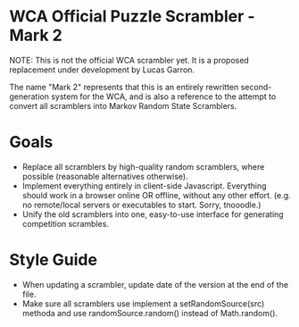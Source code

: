# WCA Official Puzzle Scrambler - Mark 2

NOTE: This is not the official WCA scrambler yet. It is a proposed replacement under development by Lucas Garron.

The name "Mark 2" represents that this is an entirely rewritten second-generation system for the WCA, and is also a reference to the attempt to convert all scramblers into Markov Random State Scramblers.

# Goals

- Replace all scramblers by high-quality random scramblers, where possible (reasonable alternatives otherwise).
- Implement everything entirely in client-side Javascript. Everything should work in a browser online OR offline, without any other effort. (e.g. no remote/local servers or executables to start. Sorry, tnooodle.)
- Unify the old scramblers into one, easy-to-use interface for generating competition scrambles.

# Style Guide

- When updating a scrambler, update date of the version at the end of the file.
- Make sure all scramblers use implement a setRandomSource(src) methoda and use randomSource.random() instead of Math.random().